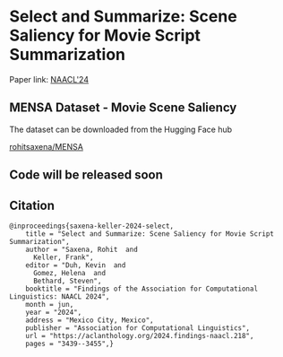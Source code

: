 # Select and Summarize: Scene Saliency for Movie Script Summarization
Paper link: [NAACL'24](https://aclanthology.org/2024.findings-naacl.218.pdf)

## MENSA Dataset - Movie Scene Saliency

The dataset can be downloaded from the Hugging Face hub

[rohitsaxena/MENSA](https://huggingface.co/datasets/rohitsaxena/MENSA)


## Code will be released soon


## Citation

```
@inproceedings{saxena-keller-2024-select,
    title = "Select and Summarize: Scene Saliency for Movie Script Summarization",
    author = "Saxena, Rohit  and
      Keller, Frank",
    editor = "Duh, Kevin  and
      Gomez, Helena  and
      Bethard, Steven",
    booktitle = "Findings of the Association for Computational Linguistics: NAACL 2024",
    month = jun,
    year = "2024",
    address = "Mexico City, Mexico",
    publisher = "Association for Computational Linguistics",
    url = "https://aclanthology.org/2024.findings-naacl.218",
    pages = "3439--3455",}
```

